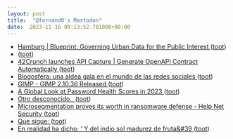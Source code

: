 ```yaml
---
layout: post
title:  "@fernand0's Mastodon"
date:  2023-11-16 09:13:52.781000+00:00
---
```

*  [Hamburg \| Blueprint: Governing Urban Data for the Public Interest ](https://thenewhanse.eu/en/blueprin) ([toot](https://mastodon.social/@fernand0/111419459684452287))
*  [ ](https://paquita.masto.host/@manu) ([toot](https://mastodon.social/@fernand0/111419394785328083))
*  [42Crunch launches API Capture \| Generate OpenAPI Contract Automatically ](https://42crunch.com/42crunch-launches-automated-api-contract-generation-to-improve-governance-speed-development) ([toot](https://mastodon.social/@fernand0/111419293852685529))
*  [Blogosfera: una aldea gala en el mundo de las redes sociales ](https://www.heraldo.es/noticias/ocio-y-cultura/2023/11/15/blogs-marketing-digital-1691264.htm) ([toot](https://mastodon.social/@fernand0/111419284708033476))
*  [GIMP - GIMP 2.10.36 Released ](https://www.gimp.org/news/2023/11/07/gimp-2-10-36-released) ([toot](https://mastodon.social/@fernand0/111417918972350501))
*  [A Global Look at Password Health Scores in 2023 ](https://www.dashlane.com/resources/global-password-health-202) ([toot](https://mastodon.social/@fernand0/111416257326873851))
*  [Otro desconocido.  ](https://avecesunafoto.wordpress.com/2023/11/15/otro-desconocido) ([toot](https://mastodon.social/@fernand0/111416038340598320))
*  [Microsegmentation proves its worth in ransomware defense - Help Net Security ](https://www.helpnetsecurity.com/2023/11/07/ransomware-microsegmentation-strategies) ([toot](https://mastodon.social/@fernand0/111415918084681979))
*  [Que sigue: ](https://mastodon.social/@fernand0/111415787524827179) ([toot](https://mastodon.social/@fernand0/111415787524827179))
*  [En realidad ha dicho: &#39; Y del indio sol madurez de fruta&#39 ](https://mastodon.social/@fernand0/111415778115776382) ([toot](https://mastodon.social/@fernand0/111415778115776382))
